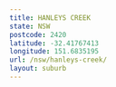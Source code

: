 ```yaml
---
title: HANLEYS CREEK
state: NSW
postcode: 2420
latitude: -32.41767413
longitude: 151.6835195
url: /nsw/hanleys-creek/
layout: suburb
---
```


